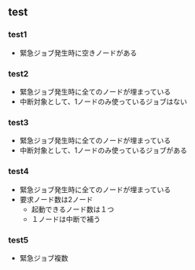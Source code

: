 ## test
### test1
- 緊急ジョブ発生時に空きノードがある
### test2
- 緊急ジョブ発生時に全てのノードが埋まっている
- 中断対象として、1ノードのみ使っているジョブはない
### test3
- 緊急ジョブ発生時に全てのノードが埋まっている
- 中断対象として、1ノードのみ使っているジョブがある
### test4
- 緊急ジョブ発生時に全てのノードが埋まっている
- 要求ノード数は2ノード
    - 起動できるノード数は１つ
    - １ノードは中断で補う
### test5
- 緊急ジョブ複数